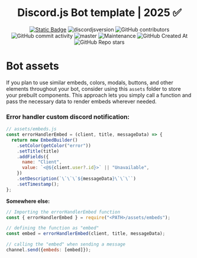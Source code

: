 <div style="text-align:center" align="center">

# Discord.js Bot template | 2025 ✅

<a href="https://discordjs.guide/" target="_blank">![Static Badge](https://img.shields.io/badge/DiscordJS-guide-379C6F)</a>
![discordjsversion](https://img.shields.io/badge/discord.js-^14.18.0-5865f2)
![GitHub contributors](https://img.shields.io/github/contributors/miguelmikkey/discordjs-bot-template?color=blue)
![GitHub commit activity](https://img.shields.io/github/commit-activity/t/miguelmikkey/discordjs-bot-template)
![master](https://img.shields.io/github/last-commit/miguelmikkey/discordjs-bot-template/main)
![Maintenance](https://img.shields.io/maintenance/yes/2025)
![GitHub Created At](https://img.shields.io/github/created-at/miguelmikkey/discordjs-bot-template)
![GitHub Repo stars](https://img.shields.io/github/stars/miguelmikkey/discordjs-bot-template)

</div>

# Bot assets
If you plan to use similar embeds, colors, modals, buttons, and other elements throughout your bot, consider using this `assets` folder to store your prebuilt components. This approach lets you simply call a function and pass the necessary data to render embeds wherever needed.

### Error handler custom discord notification:
```js
// assets/embeds.js
const errorHandlerEmbed = (client, title, messageData) => {
  return new EmbedBuilder()
    .setColor(getColor("error"))
    .setTitle(title)
    .addFields({
      name: "Client",
      value: `<@${client.user?.id}>` || "Unavailable",
    })
    .setDescription(`\`\`\`${messageData}\`\`\``)
    .setTimestamp();
};
```
**Somewhere else:**
```js
// Importing the errorHandlerEmbed function
const { errorHandlerEmbed } = require("<PATH>/assets/embeds");

// defining the function as "embed"
const embed = errorHandlerEmbed(client, title, messageData);

// calling the "embed" when sending a message
channel.send({embeds: [embed]});
```